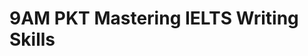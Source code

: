 # 9AM PKT Mastering IELTS Writing Skills

<!-- - ## Week 1

   1. [Day 1](https://www.facebook.com/iCodeguru/videos/416964307347740)
   2. [Day 2]()
   3. [Day 3]()
   4. [Day 4]()
   5. [Day 5]() -->

<!-- - ## Week 

   1. [Day 1]()
   2. [Day 2]()
   3. [Day 3]()
   4. [Day 4]()
   5. [Day 5]() -->